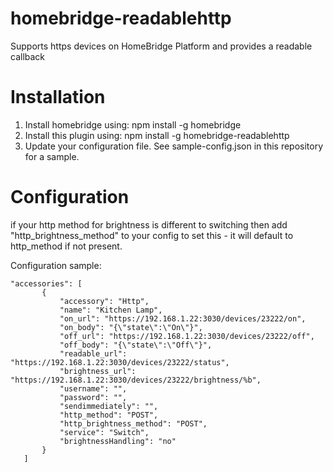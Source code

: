 # homebridge-readablehttp

Supports https devices on HomeBridge Platform and provides a readable callback

# Installation

1. Install homebridge using: npm install -g homebridge
2. Install this plugin using: npm install -g homebridge-readablehttp
3. Update your configuration file. See sample-config.json in this repository for a sample. 

# Configuration

if your http method for brightness is different to switching then add "http_brightness_method" to your config to set this - it will default to http_method if not present.

Configuration sample:

 ```
"accessories": [
        {
            "accessory": "Http",
            "name": "Kitchen Lamp",
            "on_url": "https://192.168.1.22:3030/devices/23222/on",
            "on_body": "{\"state\":\"On\"}",
            "off_url": "https://192.168.1.22:3030/devices/23222/off",
            "off_body": "{\"state\":\"Off\"}",
			"readable_url": "https://192.168.1.22:3030/devices/23222/status",
            "brightness_url": "https://192.168.1.22:3030/devices/23222/brightness/%b",
			"username": "",
			"password": "",
			"sendimmediately": "",
            "http_method": "POST",
            "http_brightness_method": "POST",       
			"service": "Switch",
			"brightnessHandling": "no"
        }
    ]

```